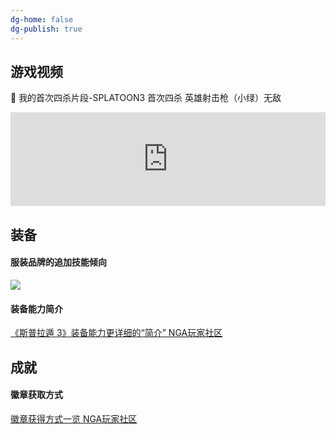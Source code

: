 ```yaml
---
dg-home: false
dg-publish: true
---
```


## 游戏视频

🔫 我的首次四杀片段-SPLATOON3 首次四杀 英雄射击枪（小绿）无敌
<iframe src="https://player.bilibili.com/player.html?bvid=BV1CG4y1s7eF&page=1&high_quality=1&danmaku=0" allowfullscreen="allowfullscreen" width="100%"  scrolling="no" frameborder="0" sandbox="allow-top-navigation allow-same-origin allow-forms allow-scripts"></iframe>

## 装备

#### 服装品牌的追加技能倾向

![](https://s2.loli.net/2022/09/27/RvnlHANjJBfzro4.jpg)

#### 装备能力简介

[《斯普拉遁 3》装备能力更详细的“简介” NGA玩家社区](https://bbs.nga.cn/read.php?tid=33471675)

## 成就

#### 徽章获取方式

[徽章获得方式一览 NGA玩家社区](https://bbs.nga.cn/read.php?tid=33475940)